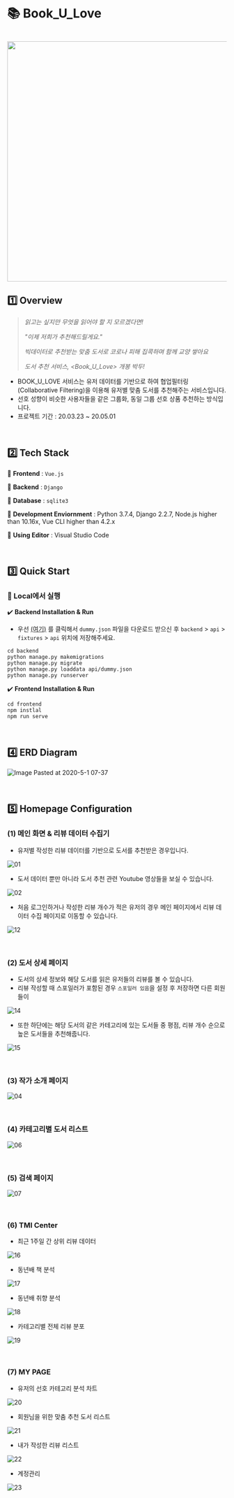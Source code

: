 # :books: Book_U_Love

<br>

<img src="https://user-images.githubusercontent.com/52685250/81321616-c79ef400-90cd-11ea-82f3-ef974586108e.png" width="550">

<br>

## :one: Overview

> <i>읽고는 싶지만 무엇을 읽어야 할 지 모르겠다면!</i>
>
> <i>"이제 저희가 추천해드릴게요."</i>
>
> <i>빅데이터로 추천받는 맞춤 도서로 코로나 피해 집콕하며 함께 교양 쌓아요</i>
>
> <i>도서 추천 서비스, <Book_U_Love> 개봉 박두!</i>

- BOOK_U_LOVE 서비스는 유저 데이터를 기반으로 하여 협업필터링(Collaborative Filtering)을 이용해 유저별 맞춤 도서를 추천해주는 서비스입니다.
- 선호 성향이 비슷한 사용자들을 같은 그룹화, 동일 그룹 선호 상품 추천하는 방식입니다.
- 프로젝트 기간 : 20.03.23 ~ 20.05.01

<br>

## :two: Tech Stack

:round_pushpin: <b>Frontend</b> : `Vue.js`

:round_pushpin: <b>Backend</b> : `Django`

:round_pushpin: <b>Database</b> : `sqlite3` 

:round_pushpin: <b>Development Enviornment</b> : Python 3.7.4,  Django 2.2.7, Node.js higher than 10.16x, Vue CLI higher than 4.2.x

:round_pushpin: <b>Using Editor</b> : Visual Studio Code

<br>

## :three: Quick Start

### :pushpin: Local에서 실행

:heavy_check_mark: <b>Backend Installation & Run</b>

- 우선 <a href="https://drive.google.com/open?id=1S_GsP1OsRENIWrGbzujkkJo1Ro0M4KzD" target="_blank">(여기)</a> 를 클릭해서 `dummy.json` 파일을 다운로드 받으신 후 `backend` > `api` > `fixtures` > `api` 위치에 저장해주세요.

```
cd backend
python manage.py makemigrations
python manage.py migrate
python manage.py loaddata api/dummy.json
python manage.py runserver
```

:heavy_check_mark: <b>Frontend Installation & Run</b>

```
cd frontend
npm instlal
npm run serve
```

<br>

## :four: ERD Diagram

![Image Pasted at 2020-5-1 07-37](https://user-images.githubusercontent.com/52685250/80773944-6f7c6500-8b96-11ea-9deb-a76182b692fc.png)

<br>

## :five: Homepage Configuration

### (1) 메인 화면 & 리뷰 데이터 수집기

- 유저별 작성한 리뷰 데이터를 기반으로 도서를 추천받은 경우입니다.

![01](https://user-images.githubusercontent.com/52685250/81378207-dc1cd400-9141-11ea-8d69-dfe0a2379fa3.JPG)

- 도서 데이터 뿐만 아니라 도서 추천 관련 Youtube 영상들을 보실 수 있습니다.

![02](https://user-images.githubusercontent.com/52685250/81378209-dd4e0100-9141-11ea-9a1e-1c5e8018e32b.JPG)

- 처음 로그인하거나 작성한 리뷰 개수가 적은 유저의 경우 메인 페이지에서 리뷰 데이터 수집 페이지로 이동할 수 있습니다.

![12](https://user-images.githubusercontent.com/52685250/81378498-5ea59380-9142-11ea-9128-bf2635e677b9.JPG)

<br>

### (2) 도서 상세 페이지

- 도서의 상세 정보와 해당 도서를 읽은 유저들의 리뷰를 볼 수 있습니다.
- 리뷰 작성할 때 스포일러가 포함된 경우 `스포일러 있음`을 설정 후 저장하면 다른 회원들이 

![14](https://user-images.githubusercontent.com/52685250/81379117-821d0e00-9143-11ea-8bc2-c875e4ea46fa.JPG)

- 또한 하단에는 해당 도서의 같은 카테고리에 있는 도서들 중 평점, 리뷰 개수 순으로 높은 도서들을 추천해줍니다.

![15](https://user-images.githubusercontent.com/52685250/81379121-834e3b00-9143-11ea-8956-6a5008538781.JPG)

<br>

### (3) 작가 소개 페이지

![04](https://user-images.githubusercontent.com/52685250/80761001-bc4f4400-8b74-11ea-88bb-6dce4a531fdf.JPG)

<br>

### (4) 카테고리별 도서 리스트

![06](https://user-images.githubusercontent.com/52685250/81379461-1f784200-9144-11ea-8705-17c35e8768d9.JPG)

<br>

### (5) 검색 페이지

![07](https://user-images.githubusercontent.com/52685250/81378219-df17c480-9141-11ea-9930-0ff881cd3828.JPG)

<br>

### (6) TMI Center

- 최근 1주일 간 상위 리뷰 데이터

![16](https://user-images.githubusercontent.com/52685250/81379803-b7762b80-9144-11ea-95d4-3be257707d30.JPG)

- 동년배 책 분석

![17](https://user-images.githubusercontent.com/52685250/81379909-e7bdca00-9144-11ea-89cf-0e019669047f.JPG)

- 동년배 취향 분석

![18](https://user-images.githubusercontent.com/52685250/81379902-e2f91600-9144-11ea-8092-2b3130b1c8d4.JPG)



- 카테고리별 전체 리뷰 분포

![19](https://user-images.githubusercontent.com/52685250/81379904-e391ac80-9144-11ea-97ff-6d751485ce49.JPG)

<br>

### (7) MY PAGE

- 유저의 선호 카테고리 분석 차트

![20](https://user-images.githubusercontent.com/52685250/81379975-09b74c80-9145-11ea-9690-6c59b373ecb3.JPG)

- 회원님을 위한 맞춤 추천 도서 리스트

![21](https://user-images.githubusercontent.com/52685250/81379979-0a4fe300-9145-11ea-9dae-6874ea3ee1ec.JPG)

- 내가 작성한 리뷰 리스트

![22](https://user-images.githubusercontent.com/52685250/81379980-0ae87980-9145-11ea-953e-8412ee335176.JPG)

-  계정관리

![23](https://user-images.githubusercontent.com/52685250/81379982-0ae87980-9145-11ea-9163-e38ad69d49f2.JPG)